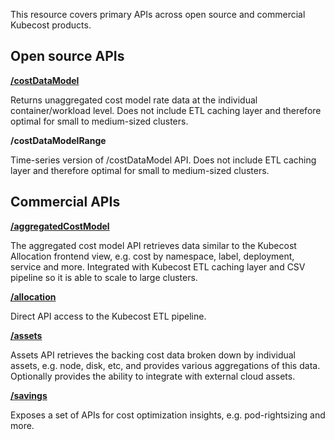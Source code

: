 This resource covers primary APIs across open source and commercial Kubecost products.


## Open source APIs

__[/costDataModel](https://github.com/kubecost/docs/blob/2ea9021e8530369d53184ea5382b2e4c080bb426/allocation-api.md#cost-model-api)__

Returns unaggregated cost model rate data at the individual container/workload level. Does not include ETL caching layer and therefore optimal for small to medium-sized clusters.

__/costDataModelRange__

Time-series version of /costDataModel API. Does not include ETL caching layer and therefore optimal for small to medium-sized clusters.


## Commercial APIs

__[/aggregatedCostModel](https://github.com/kubecost/docs/blob/2ea9021e8530369d53184ea5382b2e4c080bb426/allocation-api.md#aggregated-cost-model-api)__

The aggregated cost model API retrieves data similar to the Kubecost Allocation frontend view, e.g. cost by namespace, label, deployment, service and more. Integrated with Kubecost ETL caching layer and CSV pipeline so it is able to scale to large clusters. 

__[/allocation](https://github.com/kubecost/docs/blob/2ed975c695271cb04580b4749a65bc227b5f0c84/allocation.md)__

Direct API access to the Kubecost ETL pipeline. 

__[/assets](https://github.com/kubecost/docs/blob/master/assets.md)__

Assets API retrieves the backing cost data broken down by individual assets, e.g. node, disk, etc, and provides various aggregations of this data. Optionally provides the ability to integrate with external cloud assets. 

__[/savings](https://docs.google.com/document/d/1h_LQuTdwzbzcSonZ49w0lktaaHsulNsIj-O0OZR12fc/edit)__

Exposes a set of APIs for cost optimization insights, e.g. pod-rightsizing and more. 

